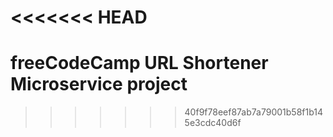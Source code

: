 <<<<<<< HEAD
=======
# freeCodeCamp URL Shortener Microservice project
>>>>>>> 40f9f78eef87ab7a79001b58f1b145e3cdc40d6f
